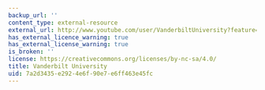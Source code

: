 ```yaml
---
backup_url: ''
content_type: external-resource
external_url: http://www.youtube.com/user/VanderbiltUniversity?feature=watch
has_external_licence_warning: true
has_external_license_warning: true
is_broken: ''
license: https://creativecommons.org/licenses/by-nc-sa/4.0/
title: Vanderbilt University
uid: 7a2d3435-e292-4e6f-90e7-e6ff463e45fc
---
```


